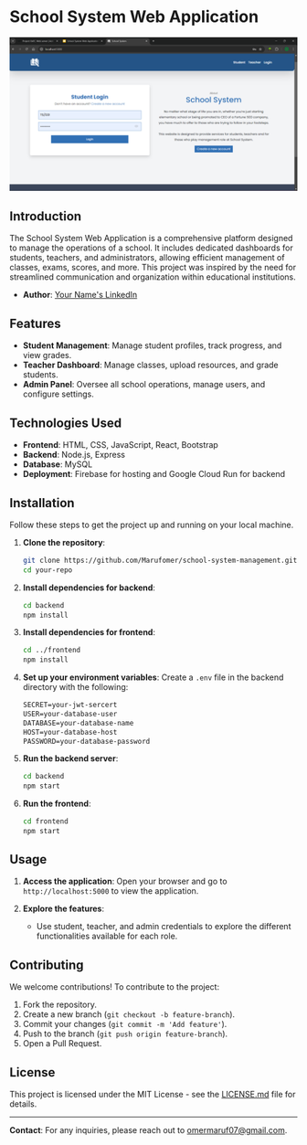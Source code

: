 # School System Web Application

![School System Screenshot](./images/slide(home).png)

## Introduction

The School System Web Application is a comprehensive platform designed to manage the operations of a school. It includes dedicated dashboards for students, teachers, and administrators, allowing efficient management of classes, exams, scores, and more. This project was inspired by the need for streamlined communication and organization within educational institutions.

- **Author**: [Your Name's LinkedIn](https://linkedin.com/in/maruf-omer-b320392b3)

## Features

- **Student Management**: Manage student profiles, track progress, and view grades.
- **Teacher Dashboard**: Manage classes, upload resources, and grade students.
- **Admin Panel**: Oversee all school operations, manage users, and configure settings.

## Technologies Used

- **Frontend**: HTML, CSS, JavaScript, React, Bootstrap
- **Backend**: Node.js, Express
- **Database**: MySQL
- **Deployment**: Firebase for hosting and Google Cloud Run for backend

## Installation

Follow these steps to get the project up and running on your local machine.

1. **Clone the repository**:
    ```bash
    git clone https://github.com/Marufomer/school-system-management.git
    cd your-repo
    ```

2. **Install dependencies for backend**:
    ```bash
    cd backend
    npm install
    ```

3. **Install dependencies for frontend**:
    ```bash
    cd ../frontend
    npm install
    ```

4. **Set up your environment variables**:
   Create a `.env` file in the backend directory with the following:

    ```env
    SECRET=your-jwt-sercert
    USER=your-database-user
    DATABASE=your-database-name
    HOST=your-database-host
    PASSWORD=your-database-password
    ```

5. **Run the backend server**:
    ```bash
    cd backend
    npm start
    ```

6. **Run the frontend**:
    ```bash
    cd frontend
    npm start
    ```

## Usage

1. **Access the application**:
   Open your browser and go to `http://localhost:5000` to view the application.

2. **Explore the features**:
   - Use student, teacher, and admin credentials to explore the different functionalities available for each role.

## Contributing

We welcome contributions! To contribute to the project:

1. Fork the repository.
2. Create a new branch (`git checkout -b feature-branch`).
3. Commit your changes (`git commit -m 'Add feature'`).
4. Push to the branch (`git push origin feature-branch`).
5. Open a Pull Request.

## License

This project is licensed under the MIT License - see the [LICENSE.md](LICENSE.md) file for details.

---

**Contact**: For any inquiries, please reach out to [omermaruf07@gmail.com](omermaruf07@gmail.com).

